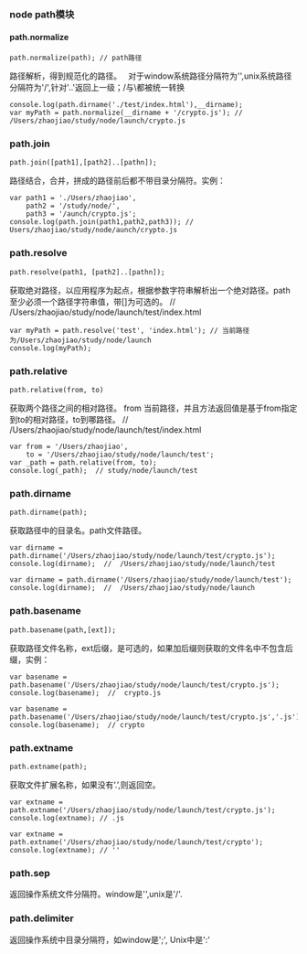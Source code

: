 ### node path模块
#### path.normalize
```
path.normalize(path); // path路径
```
路径解析，得到规范化的路径。  
对于window系统路径分隔符为'\',unix系统路径分隔符为'/',针对'..'返回上一级；/与\\都被统一转换
```
console.log(path.dirname('./test/index.html'),__dirname);
var myPath = path.normalize(__dirname + '/crypto.js'); //  /Users/zhaojiao/study/node/launch/crypto.js
```
### path.join
```
path.join([path1],[path2]..[pathn]);
```
路径结合，合并，拼成的路径前后都不带目录分隔符。实例：
```
var path1 = './Users/zhaojiao',
	path2 = '/study/node/',
	path3 = '/aunch/crypto.js';
console.log(path.join(path1,path2,path3)); // Users/zhaojiao/study/node/aunch/crypto.js
```

### path.resolve
```
path.resolve(path1, [path2]..[pathn]);
```
获取绝对路径，以应用程序为起点，根据参数字符串解析出一个绝对路径。path至少必须一个路径字符串值，带[]为可选的。
//  /Users/zhaojiao/study/node/launch/test/index.html
```
var myPath = path.resolve('test', 'index.html'); // 当前路径为/Users/zhaojiao/study/node/launch
console.log(myPath);
```

### path.relative
```
path.relative(from, to)
```
获取两个路径之间的相对路径。 from 当前路径，并且方法返回值是基于from指定到to的相对路径，to到哪路径。
//  /Users/zhaojiao/study/node/launch/test/index.html
```
var from = '/Users/zhaojiao',
    to = '/Users/zhaojiao/study/node/launch/test';
var _path = path.relative(from, to);
console.log(_path);  // study/node/launch/test
```

### path.dirname
```
path.dirname(path);
```
获取路径中的目录名。path文件路径。
```
var dirname = path.dirname('/Users/zhaojiao/study/node/launch/test/crypto.js');
console.log(dirname);  //  /Users/zhaojiao/study/node/launch/test

var dirname = path.dirname('/Users/zhaojiao/study/node/launch/test');
console.log(dirname);  //  /Users/zhaojiao/study/node/launch
```

### path.basename
```
path.basename(path,[ext]);
```
获取路径文件名称，ext后缀，是可选的，如果加后缀则获取的文件名中不包含后缀，实例：
```
var basename = path.basename('/Users/zhaojiao/study/node/launch/test/crypto.js');
console.log(basename);  //  crypto.js

var basename = path.basename('/Users/zhaojiao/study/node/launch/test/crypto.js','.js');
console.log(basename);  // crypto
```

### path.extname
```
path.extname(path);
```
获取文件扩展名称，如果没有‘.’,则返回空。
```
var extname = path.extname('/Users/zhaojiao/study/node/launch/test/crypto.js');
console.log(extname); // .js

var extname = path.extname('/Users/zhaojiao/study/node/launch/test/crypto');
console.log(extname); // ''
```

### path.sep
返回操作系统文件分隔符。window是'\',unix是'/'.

### path.delimiter
返回操作系统中目录分隔符，如window是';', Unix中是':'
